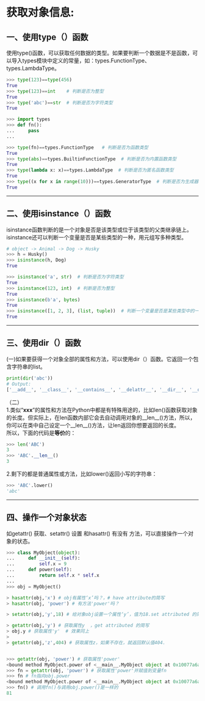 # 获取对象信息:

## 一、使用type（）函数
使用type()函数，可以获取任何数据的类型。如果要判断一个数据是不是函数，可以导入types模块中定义的常量，如：types.FunctionType、types.LambdaType。  
```python
>>> type(123)==type(456)
True
>>> type(123)==int    # 判断是否为整型
True
>>> type('abc')==str  # 判断是否为字符类型
True

>>> import types
>>> def fn():
...     pass
...

>>> type(fn)==types.FunctionType   # 判断是否为函数类型
True
>>> type(abs)==types.BuiltinFunctionType  # 判断是否为内置函数类型
True
>>> type(lambda x: x)==types.LambdaType  # 判断是否为匿名函数类型
True
>>> type((x for x in range(10)))==types.GeneratorType  # 判断是否为生成器类型
True
```


***************************************************


## 二、使用isinstance（）函数

isinstance函数判断的是一个对象是否是该类型或位于该类型的父类继承链上。isinstance还可以判断一个变量是否是某些类型的一种，用元组写多种类型。
```python
# object -> Animal -> Dog -> Husky
>>> h = Husky()
>>> isinstance(h, Dog)
True

>>> isinstance('a', str)  # 判断是否为字符类型
True
>>> isinstance(123, int)  # 判断是否为整型
True
>>> isinstance(b'a', bytes)
True
>>> isinstance([1, 2, 3], (list, tuple))  # 判断一个变量是否是某些类型中的一种
True
```


***************************************************



## 三、使用dir（）函数
(一)如果要获得一个对象全部的属性和方法，可以使用dir（）函数。它返回一个包含字符串的list。

```python
print(dir('abc'))
# Output:
['__add__', '__class__', '__contains__', '__delattr__', '__dir__', '__doc__', '__eq__', '__format__', '__ge__', '__getattribute__', '__getitem__', '__getnewargs__', '__gt__', '__hash__', '__init__', '__init_subclass__', '__iter__', '__le__', '__len__', '__lt__', '__mod__', '__mul__', '__ne__', '__new__', '__reduce__', '__reduce_ex__', '__repr__', '__rmod__', '__rmul__', '__setattr__', '__sizeof__', '__str__', '__subclasshook__', 'capitalize', 'casefold', 'center', 'count', 'encode', 'endswith', 'expandtabs', 'find', 'format', 'format_map', 'index', 'isalnum', 'isalpha', 'isascii', 'isdecimal', 'isdigit', 'isidentifier', 'islower', 'isnumeric', 'isprintable', 'isspace', 'istitle', 'isupper', 'join', 'ljust', 'lower', 'lstrip', 'maketrans', 'partition', 'replace', 'rfind', 'rindex', 'rjust', 'rpartition', 'rsplit', 'rstrip', 'split', 'splitlines', 'startswith', 'strip', 'swapcase', 'title', 'translate', 'upper', 'zfill'] 
```




（二）  
1.类似“__xxx__”的属性和方法在Python中都是有特殊用途的，比如len()函数获取对象的长度。但实际上，在len函数内部它会去自动调用对象的__len__()方法，所以，你可以在类中自己设定一个__len__()方法，让len返回你想要返回的长度。  
所以，下面的代码是**等价**的：
```python
>>> len('ABC')
3
>>> 'ABC'.__len__()
3
```

2.剩下的都是普通属性或方法，比如lower()返回小写的字符串：
```python
>>> 'ABC'.lower()
'abc'
```



***************************************************




## 四、操作一个对象状态
如getattr() 获取、setattr() 设置 和hasattr() 有没有 方法，可以直接操作一个对象的状态。

```python
>>> class MyObject(object):
...     def __init__(self):
...         self.x = 9
...     def power(self):
...         return self.x * self.x
...
>>> obj = MyObject()
```

```python
> hasattr(obj,'x') # obj有属性‘x’吗？，# have attribute的简写
> hasattr(obj, 'power') # 有方法'power'吗？

> setattr(obj,'y',18) # 给对象obj设置一个属性‘y’，值为18.set attributed 的简写

> getattr(obj,'y') # 获取属性y  ，get attributed 的简写 
> obj.y # 获取属性'y'  # 效果同上
> 
> getattr(obj,'z',404) # 获取属性z，如果不存在，就返回默认值404.


>>> getattr(obj, 'power') # 获取属性'power'
<bound method MyObject.power of <__main__.MyObject object at 0x10077a6a0>>
>>> fn = getattr(obj, 'power') # 获取属性'power'并赋值到变量fn
>>> fn # fn指向obj.power
<bound method MyObject.power of <__main__.MyObject object at 0x10077a6a0>>
>>> fn() # 调用fn()与调用obj.power()是一样的
81
```

